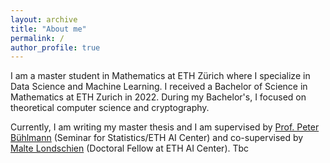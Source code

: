 ```yaml
---
layout: archive
title: "About me"
permalink: /
author_profile: true
---
```


I am a master student in Mathematics at ETH Zürich where I specialize in Data Science and Machine Learning. I received a Bachelor of Science in Mathematics at ETH Zurich in 2022. During my Bachelor's, I focused on theoretical computer science and cryptography.

Currently, I am writing my master thesis and I am supervised by [Prof. Peter Bühlmann](https://stat.ethz.ch/~buhlmann/) (Seminar for Statistics/ETH AI Center) and co-supervised by [Malte Londschien](https://www.londschien.ch/) (Doctoral Fellow at ETH AI Center). Tbc


<!---Teaching
======
  <ul>{% for post in site.teaching %}
    {% include archive-single-cv.html %}
  {% endfor %}</ul>

Service and leadership
======
* Currently signed in to 43 different slack teams
--->
